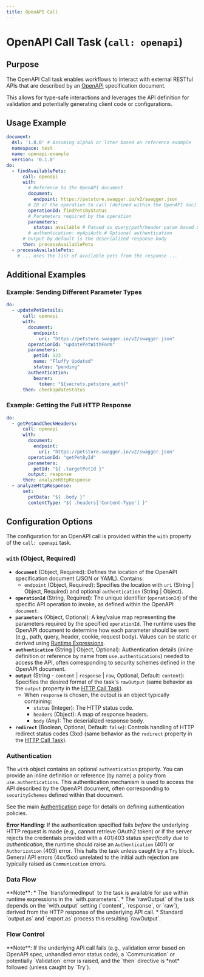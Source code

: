```yaml
---
title: OpenAPI Call
---
```

<!-- Examples are validated -->

# OpenAPI Call Task (`call: openapi`)

## Purpose

The OpenAPI Call task enables workflows to interact with external RESTful APIs that are described by
an [OpenAPI](https://www.openapis.org/) specification document.

This allows for type-safe interactions and leverages the API definition for validation and potentially generating client
code or configurations.

## Usage Example

```yaml
document:
  dsl: '1.0.0' # Assuming alpha5 or later based on reference example
  namespace: test
  name: openapi-example
  version: '0.1.0'
do:
  - findAvailablePets:
      call: openapi
      with:
        # Reference to the OpenAPI document
        document:
          endpoint: https://petstore.swagger.io/v2/swagger.json
        # ID of the operation to call (defined within the OpenAPI doc)
        operationId: findPetsByStatus
        # Parameters required by the operation
        parameters:
          status: available # Passed as query/path/header param based on OpenAPI spec
        # authentication: myApiAuth # Optional authentication
      # Output by default is the deserialized response body
      then: processAvailablePets
  - processAvailablePets:
    # ... uses the list of available pets from the response ...
```

## Additional Examples

### Example: Sending Different Parameter Types

```yaml
do:
  - updatePetDetails:
      call: openapi
      with:
        document:
          endpoint:
            uri: "https://petstore.swagger.io/v2/swagger.json"
        operationId: "updatePetWithForm"
        parameters:
          petId: 123
          name: "Fluffy Updated"
          status: "pending"
        authentication:
          bearer:
            token: "${secrets.petstore_auth}"
      then: checkUpdateStatus
```

### Example: Getting the Full HTTP Response

```yaml
do:
  - getPetAndCheckHeaders:
      call: openapi
      with:
        document:
          endpoint:
            uri: "https://petstore.swagger.io/v2/swagger.json"
        operationId: "getPetById"
        parameters:
          petId: "${ .targetPetId }"
        output: response
      then: analyzeHttpResponse
  - analyzeHttpResponse:
      set:
        petData: "${ .body }"
        contentType: "${ .headers['Content-Type'] }"
```

## Configuration Options

The configuration for an OpenAPI call is provided within the `with` property of the `call: openapi` task.

### `with` (Object, Required)

* **`document`** (Object, Required): Defines the location of the OpenAPI specification document (JSON or YAML).
  Contains:
    * `endpoint` (Object, Required): Specifies the location with `uri` (String | Object, Required) and optional
      `authentication` (String | Object).
* **`operationId`** (String, Required): The unique identifier (`operationId`) of the specific API operation to invoke,
  as defined within the OpenAPI `document`.
* **`parameters`** (Object, Optional): A key/value map representing the parameters required by the specified
  `operationId`. The runtime uses the OpenAPI document to determine how each parameter should be sent (e.g., path,
  query, header, cookie, request body). Values can be static or derived
  using [Runtime Expressions](dsl-runtime-expressions.md).
* **`authentication`** (String | Object, Optional): Authentication details (inline definition or reference by name from
  `use.authentications`) needed to access the API, often corresponding to security schemes defined in the OpenAPI
  document.
* **`output`** (String - `content` | `response` | `raw`, Optional, Default: `content`): Specifies the desired format of
  the task's `rawOutput` (same behavior as the `output` property in the [HTTP Call Task](dsl-call-http.md)).
    * When `response` is chosen, the output is an object typically containing:
        * `status` (Integer): The HTTP status code.
        * `headers` (Object): A map of response headers.
        * `body` (Any): The deserialized response body.
* **`redirect`** (Boolean, Optional, Default: `false`): Controls handling of HTTP redirect status codes (3xx) (same
  behavior as the `redirect` property in the [HTTP Call Task](dsl-call-http.md)).

### Authentication

The `with` object contains an optional `authentication` property. You can provide an inline definition or reference (by
name) a policy from `use.authentications`. This authentication mechanism is used to access the API described by the
OpenAPI document, often corresponding to `securitySchemes` defined within that document.

See the main [Authentication](dsl-authentication.md) page for details on defining authentication policies.

**Error Handling**: If the authentication specified fails *before* the underlying HTTP request is made (e.g., cannot
retrieve OAuth2 token) or if the server rejects the credentials provided with a 401/403 status *specifically due to
authentication*, the runtime should raise an `Authentication` (401) or `Authorization` (403) error. This halts the task
unless caught by a `Try` block. General API errors (4xx/5xx) unrelated to the initial auth rejection are typically
raised as `Communication` errors.

### Data Flow

<include from="_common-task-data-flow.md" element-id="common-data-flow"/>
**Note**:
*   The `transformedInput` to the task is available for use within runtime expressions in the `with.parameters`.
*   The `rawOutput` of the task depends on the `with.output` setting (`content`, `response`, or `raw`), derived from the HTTP response of the underlying API call.
*   Standard `output.as` and `export.as` process this resulting `rawOutput`.

### Flow Control

<include from="_common-task-flow_control.md" element-id="common-flow-control"/>
**Note**: If the underlying API call fails (e.g., validation error based on OpenAPI spec, unhandled error status code), a `Communication` or potentially `Validation` error is raised, and the `then` directive is *not* followed (unless caught by `Try`). 